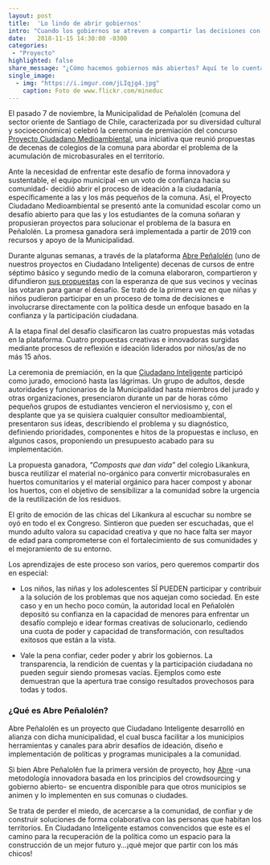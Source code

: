 ```yaml
---
layout: post
title:  'Lo lindo de abrir gobiernos'
intro: "Cuando los gobiernos se atreven a compartir las decisiones con la ciudadanía, los resultados son inspiradores."
date:   2018-11-15 14:30:00 -0300
categories:
 - "Proyecto"
highlighted: false
share_message: "¿Cómo hacemos gobiernos más abiertos? Aquí te lo cuenta @ciudadanoi"
single_image:
  - img: "https://i.imgur.com/jLIqjg4.jpg"
    caption: Foto de www.flickr.com/mineduc
---
```

El pasado 7 de noviembre, la Municipalidad de Peñalolén (comuna del sector oriente de Santiago de Chile, caracterizada por su diversidad cultural y socioeconómica) celebró la ceremonia de premiación del concurso [Proyecto Ciudadano Medioambiental](https://penalolen.tumunicipio.org/problems/4), una iniciativa que reunió propuestas de decenas de colegios de la comuna para abordar el problema de la acumulación de microbasurales en el territorio.

Ante la necesidad de enfrentar este desafío de forma innovadora y sustentable, el equipo municipal -en un voto de confianza hacia su comunidad- decidió abrir el proceso de ideación a la ciudadanía, específicamente a las y los más pequeños de la comuna. Así, el Proyecto Ciudadano Medioambiental se presentó ante la comunidad escolar como un desafío abierto para que las y los estudiantes de la comuna soñaran y propusieran proyectos para solucionar el problema de la basura en Peñalolén. La promesa ganadora será implementada a partir de 2019 con recursos y apoyo de la Municipalidad.

Durante algunas semanas, a través de la plataforma [Abre Peñalolén](https://penalolen.tumunicipio.org/) (uno de nuestros proyectos en Ciudadano Inteligente) decenas de cursos de entre séptimo básico y segundo medio de la comuna elaboraron, compartieron y difundieron [sus propuestas](https://penalolen.tumunicipio.org/proposals?challenge=4) con la esperanza de que sus vecinos y vecinas las votaran para ganar el desafío. Se trató de la primera vez en que niñas y niños pudieron participar en un proceso de toma de decisiones e involucrarse directamente con la política desde un enfoque basado en la confianza y la participación ciudadana.

A la etapa final del desafío clasificaron las cuatro propuestas más votadas en la plataforma. Cuatro propuestas creativas e innovadoras surgidas mediante procesos de reflexión e ideación liderados por niños/as de no más 15 años.

La ceremonia de premiación, en la que [Ciudadano Inteligente](https://ciudadanointeligente.org/) participó como jurado, emocionó hasta las lágrimas. Un grupo de adultos, desde autoridades y funcionarios de la Municipalidad hasta miembros del jurado y otras organizaciones, presenciaron durante un par de horas cómo pequeños grupos de estudiantes vencieron el nerviosismo y, con el desplante que ya se quisiera cualquier consultor medioambiental, presentaron sus ideas, describiendo el problema y su diagnóstico, definiendo prioridades, componentes e hitos de la propuestas e incluso, en algunos casos, proponiendo un presupuesto acabado para su implementación.

La propuesta ganadora, *“Composts que dan vida”* del colegio Likankura, busca reutilizar el material no-orgánico para convertir microbasurales en huertos comunitarios y el material orgánico para hacer compost y abonar los huertos, con el objetivo de sensibilizar a la comunidad sobre la urgencia de la reutilización de los residuos.

El grito de emoción de las chicas del Likankura al escuchar su nombre se oyó en todo el ex Congreso. Sintieron que pueden ser escuchadas, que el mundo adulto valora su capacidad creativa y que no hace falta ser mayor de edad para comprometerse con el fortalecimiento de sus comunidades y el mejoramiento de su entorno.

Los aprendizajes de este proceso son varios, pero queremos compartir dos en especial:

* Los niños, las niñas y los adolescentes SÍ PUEDEN participar y contribuir a la solución de los problemas que nos aquejan como sociedad. En este caso y en un hecho poco común, la autoridad local en Peñalolén depositó su confianza en la capacidad de menores para enfrentar un desafío complejo e idear formas creativas de solucionarlo, cediendo una cuota de poder y capacidad de transformación, con resultados exitosos que están a la vista.

* Vale la pena confiar, ceder poder y abrir los gobiernos. La transparencia, la rendición de cuentas y la participación ciudadana no pueden seguir siendo promesas vacías. Ejemplos como este demuestran que la apertura trae consigo resultados provechosos para todas y todos.


### ¿Qué es Abre Peñalolén?

Abre Peñalolén es un proyecto que Ciudadano Inteligente desarrolló en alianza con dicha municipalidad, el cual busca facilitar a los municipios herramientas y canales para abrir desafíos de ideación, diseño e implementación de políticas y programas municipales a la comunidad.

Si bien Abre Peñalolén fue la primera versión de proyecto, hoy [Abre](http://abre.tumunicipio.org/) -una metodología innovadora basada en los principios del crowdsourcing y gobierno abierto- se encuentra disponible para que otros municipios se animen y lo implementen en sus comunas o ciudades.

Se trata de perder el miedo, de acercarse a la comunidad, de confiar y de construir soluciones de forma colaborativa con las personas que habitan los territorios. En Ciudadano Inteligente estamos convencidos que este es el camino para la recuperación de la política como un espacio para la construcción de un mejor futuro y…¡qué mejor que partir con los más chicos!
